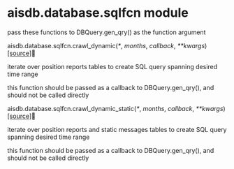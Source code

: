 # aisdb.database.sqlfcn module

pass these functions to DBQuery.gen\_qry() as the function argument

aisdb.database.sqlfcn.crawl\_dynamic(_\*_, _months_, _callback_, _\*\*kwargs_)[\[source\]](about:blank/\_modules/aisdb/database/sqlfcn.html#crawl\_dynamic)

iterate over position reports tables to create SQL query spanning desired time range

this function should be passed as a callback to DBQuery.gen\_qry(), and should not be called directly

aisdb.database.sqlfcn.crawl\_dynamic\_static(_\*_, _months_, _callback_, _\*\*kwargs_)[\[source\]](about:blank/\_modules/aisdb/database/sqlfcn.html#crawl\_dynamic\_static)

iterate over position reports and static messages tables to create SQL query spanning desired time range

this function should be passed as a callback to DBQuery.gen\_qry(), and should not be called directly
